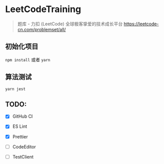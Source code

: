 # LeetCodeTraining

> 题库 - 力扣 (LeetCode) 全球极客挚爱的技术成长平台 https://leetcode-cn.com/problemset/all/

## 初始化项目

`npm install` 或者 `yarn`

## 算法测试

`yarn jest`

## TODO:

-   [x] GitHub CI
-   [x] ES Lint
-   [x] Prettier

-   [ ] CodeEditor
-   [ ] TestClient
